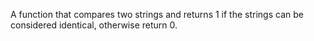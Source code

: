 A function that compares two strings and returns 1 if the strings can be considered identical, otherwise return 0.
